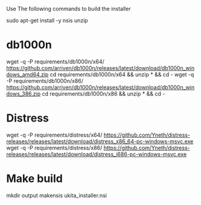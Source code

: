 Use The following commands to build the installer

sudo apt-get install -y nsis unzip

# db1000n
wget -q -P requirements/db1000n/x64/ https://github.com/arriven/db1000n/releases/latest/download/db1000n_windows_amd64.zip
cd requirements/db1000n/x64 && unzip * && cd -
wget -q -P requirements/db1000n/x86/ https://github.com/arriven/db1000n/releases/latest/download/db1000n_windows_386.zip
cd requirements/db1000n/x86 && unzip * && cd -

# Distress
wget -q -P requirements/distress/x64/ https://github.com/Yneth/distress-releases/releases/latest/download/distress_x86_64-pc-windows-msvc.exe
wget -q -P requirements/distress/x86/ https://github.com/Yneth/distress-releases/releases/latest/download/distress_i686-pc-windows-msvc.exe

# Make build
mkdir output
makensis ukita_installer.nsi
